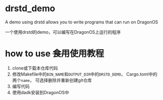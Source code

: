 # drstd_demo
A demo using drstd allows you to write programs that can run on DragonOS

一个使用drstd的demo，可以编写在DragonOS上运行的程序

# how to use ~~食用~~使用教程
1. clone或下载本仓库代码
2. 修改Makefile中的`BIN_NAME`和`OUTPUT_DIR`中的`DRSTD_DEMO`，
    Cargo.toml中的两个`name`，
    可选择删除并重新创建git仓库
3. 编写代码
4. 使用dadk安装到DragonOS中